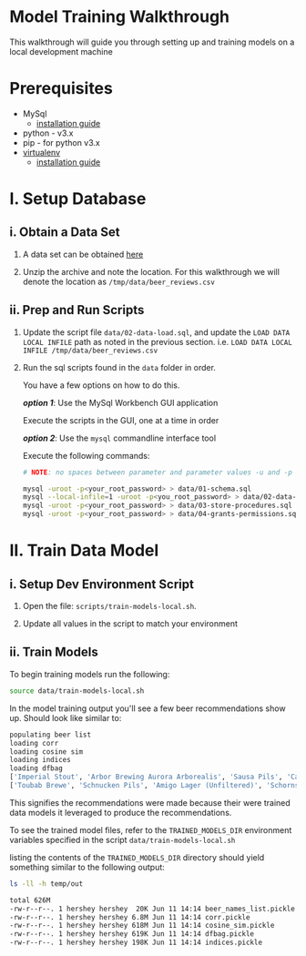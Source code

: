 # Model Training Walkthrough

This walkthrough will guide you through setting up and training models on a local development machine

# Prerequisites

- MySql
    - [installation guide](https://dev.mysql.com/doc/refman/8.0/en/installing.html)
- python - v3.x
- pip - for python v3.x
- [virtualenv](https://virtualenv.pypa.io/en/latest/)
    - [installation guide](https://docs.python-guide.org/dev/virtualenvs/#lower-level-virtualenv)

# I. Setup Database

## i. Obtain a Data Set

1. A data set can be obtained [here](https://github.com/beer-horoscope/beer-review-data-set/raw/main/beer_reviews_data.zip)

2. Unzip the archive and note the location. For this walkthrough we will denote the location as `/tmp/data/beer_reviews.csv`

## ii. Prep and Run Scripts

1. Update the script file `data/02-data-load.sql`, and update the `LOAD DATA LOCAL INFILE` path as noted in the previous section. i.e. `LOAD DATA LOCAL INFILE /tmp/data/beer_reviews.csv` 

2. Run the sql scripts found in the `data` folder in order. 

    You have a few options on how to do this. 

    ***option 1***: Use the MySql Workbench GUI application

    Execute the scripts in the GUI, one at a time in order

    ***option 2***: Use the `mysql` commandline interface tool

    Execute the following commands: 

    ```bash
    # NOTE: no spaces between parameter and parameter values -u and -p

    mysql -uroot -p<your_root_password> > data/01-schema.sql
    mysql --local-infile=1 -uroot -p<you_root_password> > data/02-data-load.sql
    mysql -uroot -p<your_root_password> > data/03-store-procedures.sql
    mysql -uroot -p<your_root_password> > data/04-grants-permissions.sql
    ```

# II. Train Data Model

## i. Setup Dev Environment Script

1. Open the file: `scripts/train-models-local.sh`.

2. Update all values in the script to match your environment

## ii. Train Models

To begin training models run the following: 

```bash
source data/train-models-local.sh
```

In the model training output you'll see a few beer recommendations show up. Should look like similar to: 

```bash
populating beer list
loading corr
loading cosine sim
loading indices
loading dfbag
['Imperial Stout', 'Arbor Brewing Aurora Arborealis', 'Sausa Pils', 'Cauldron DIPA']
['Toubab Brewe', 'Schnucken Pils', 'Amigo Lager (Unfiltered)', 'Schornstein Pilsen Natural', 'Königsbacher Zischke' , 'Pissy Pelican Pale Ale', 'English Dark Mild', '"Harboe Pilsner 3', 'Barrel Aged Frosted Frog Christmas Ale', 'Anvil Steam']
```

This signifies the recommendations were made because their were trained data models it leveraged to produce the recommendations. 

To see the trained model files, refer to the `TRAINED_MODELS_DIR` environment variables specified in the script `data/train-models-local.sh`

listing the contents of the `TRAINED_MODELS_DIR` directory should yield something similar to the following output: 

```bash
ls -ll -h temp/out

total 626M
-rw-r--r--. 1 hershey hershey  20K Jun 11 14:14 beer_names_list.pickle
-rw-r--r--. 1 hershey hershey 6.8M Jun 11 14:14 corr.pickle
-rw-r--r--. 1 hershey hershey 618M Jun 11 14:14 cosine_sim.pickle
-rw-r--r--. 1 hershey hershey 619K Jun 11 14:14 dfbag.pickle
-rw-r--r--. 1 hershey hershey 198K Jun 11 14:14 indices.pickle
```
